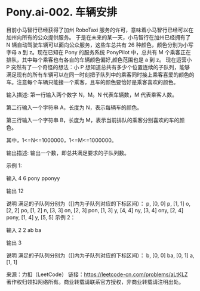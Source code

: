 # Pony.ai-002. 车辆安排


目前小马智行已经获得了加州 RoboTaxi 服务的许可，意味着小马智行已经可以在加州向所有的公众提供服务。
于是在未来的某一天，小马智行在加州已经拥有了 N 辆自动驾驶车辆可以面向公众服务，这些车总共有 26 种颜色，颜色分别为小写字母 a 到 z。现在已知在 Pony 的服务系统 PonyPilot 中，总共有 M 个乘客正在排队，其中每个乘客也有各自的车辆颜色偏好,颜色范围也是 a 到 z。
现在运营小 P 突然有了一个奇怪的想法：小 P 想知道总共有多少个位置连续的子队列，能够满足现有的所有车辆可以在同一时刻把子队列中的乘客同时接上乘客喜爱的颜色的车。注意每个车辆只能接一个乘客，且车的颜色要恰好是乘客喜欢的颜色。

输入描述:
第一行输入两个数字 N，M。N 代表车辆数，M 代表乘客人数。

第二行输入一个字符串 A，长度为 N，表示每辆车的颜色。

第三行输入一个字符串 B，长度为 M，表示当前排队的乘客分别喜欢的车的颜色。

其中，1<=N<=1000000，1<=M<=1000000。

输出描述:
输出一个数，即总共满足要求的子队列数。

示例 1:


输入
4 6
pony
pponyy

输出
12

说明
满足的子队列分别为（[]内为子队列对应的下标区间）：
p, [0, 0]
p, [1, 1]
o, [2, 2]
po, [1, 2]
n, [3, 3]
on, [2, 3]
pon, [1, 3]
y, [4, 4]
ny, [3, 4]
ony, [2, 4]
pony, [1, 4]
y, [5, 5]
示例 2：


输入
2 2
ab
ba

输出
3

说明
满足的子队列分别为（[]内为子队列对应的下标区间）：
b, [0, 0]
ba, [0, 1]
a, [1, 1]

来源：力扣（LeetCode）
链接：https://leetcode-cn.com/problems/aLtKLZ
著作权归领扣网络所有。商业转载请联系官方授权，非商业转载请注明出处。